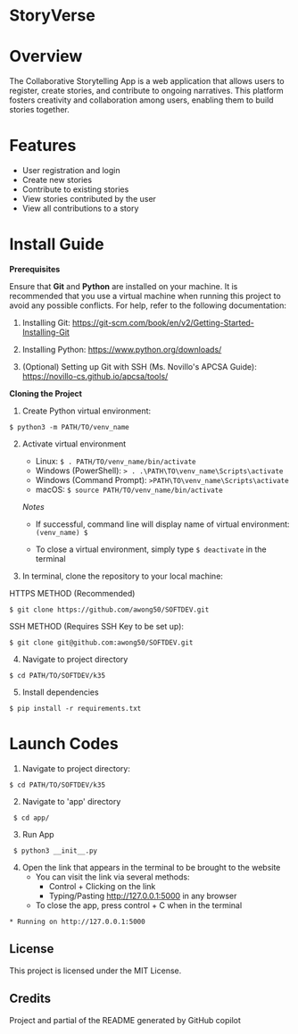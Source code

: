 # StoryVerse

# Overview
The Collaborative Storytelling App is a web application that allows users to register, create stories, and contribute to ongoing narratives. This platform fosters creativity and collaboration among users, enabling them to build stories together. 

# Features
- User registration and login
- Create new stories
- Contribute to existing stories
- View stories contributed by the user
- View all contributions to a story

# Install Guide

**Prerequisites**

Ensure that **Git** and **Python** are installed on your machine. It is recommended that you use a virtual machine when running this project to avoid any possible conflicts. For help, refer to the following documentation:
   1. Installing Git: https://git-scm.com/book/en/v2/Getting-Started-Installing-Git 
   2. Installing Python: https://www.python.org/downloads/ 

   3. (Optional) Setting up Git with SSH (Ms. Novillo's APCSA Guide): https://novillo-cs.github.io/apcsa/tools/ 
         

**Cloning the Project**
1. Create Python virtual environment:

```
$ python3 -m PATH/TO/venv_name
```

2. Activate virtual environment 

   - Linux: `$ . PATH/TO/venv_name/bin/activate`
   - Windows (PowerShell): `> . .\PATH\TO\venv_name\Scripts\activate`
   - Windows (Command Prompt): `>PATH\TO\venv_name\Scripts\activate`
   - macOS: `$ source PATH/TO/venv_name/bin/activate`

   *Notes*

   - If successful, command line will display name of virtual environment: `(venv_name) $ `

   - To close a virtual environment, simply type `$ deactivate` in the terminal


3. In terminal, clone the repository to your local machine: 

HTTPS METHOD (Recommended)

```
$ git clone https://github.com/awong50/SOFTDEV.git   
```

SSH METHOD (Requires SSH Key to be set up):

```
$ git clone git@github.com:awong50/SOFTDEV.git
```

4. Navigate to project directory

```
$ cd PATH/TO/SOFTDEV/k35
```

5. Install dependencies

```
$ pip install -r requirements.txt
```
        
# Launch Codes

1. Navigate to project directory:

```
$ cd PATH/TO/SOFTDEV/k35
```
 
2. Navigate to 'app' directory

```
 $ cd app/
```

3. Run App

```
 $ python3 __init__.py
```
4. Open the link that appears in the terminal to be brought to the website
    - You can visit the link via several methods:
        - Control + Clicking on the link
        - Typing/Pasting http://127.0.0.1:5000 in any browser
    - To close the app, press control + C when in the terminal

```    
* Running on http://127.0.0.1:5000
``` 

## License
This project is licensed under the MIT License.

## Credits
Project and partial of the README generated by GitHub copilot